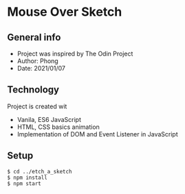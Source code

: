 # Mouse Over Sketch 
## General info
* Project was inspired by The Odin Project
* Author: Phong
* Date: 2021/01/07

## Technology
Project is created wit
* Vanila, ES6 JavaScript 
* HTML, CSS basics animation
* Implementation of DOM and Event Listener in JavaScript

## Setup
```
$ cd ../etch_a_sketch
$ npm install
$ npm start
```

